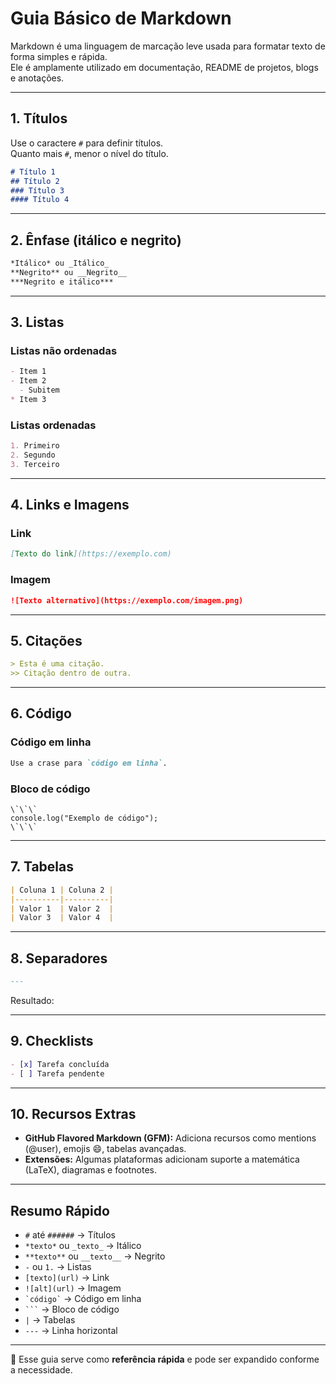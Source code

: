 # Guia Básico de Markdown

Markdown é uma linguagem de marcação leve usada para formatar texto de forma simples e rápida.  
Ele é amplamente utilizado em documentação, README de projetos, blogs e anotações.

---

## 1. Títulos

Use o caractere `#` para definir títulos.  
Quanto mais `#`, menor o nível do título.

```md
# Título 1
## Título 2
### Título 3
#### Título 4
```

---

## 2. Ênfase (itálico e negrito)

```md
*Itálico* ou _Itálico_
**Negrito** ou __Negrito__
***Negrito e itálico***
```

---

## 3. Listas

### Listas não ordenadas
```md
- Item 1
- Item 2
  - Subitem
* Item 3
```

### Listas ordenadas
```md
1. Primeiro
2. Segundo
3. Terceiro
```

---

## 4. Links e Imagens

### Link
```md
[Texto do link](https://exemplo.com)
```

### Imagem
```md
![Texto alternativo](https://exemplo.com/imagem.png)
```

---

## 5. Citações

```md
> Esta é uma citação.
>> Citação dentro de outra.
```

---

## 6. Código

### Código em linha
```md
Use a crase para `código em linha`.
```

### Bloco de código
```
\`\`\`
console.log("Exemplo de código");
\`\`\`
```

---

## 7. Tabelas

```md
| Coluna 1 | Coluna 2 |
|----------|----------|
| Valor 1  | Valor 2  |
| Valor 3  | Valor 4  |
```

---

## 8. Separadores

```md
---
```

Resultado:

---

## 9. Checklists

```md
- [x] Tarefa concluída
- [ ] Tarefa pendente
```

---

## 10. Recursos Extras

- **GitHub Flavored Markdown (GFM):** Adiciona recursos como mentions (@user), emojis :smile:, tabelas avançadas.
- **Extensões:** Algumas plataformas adicionam suporte a matemática (LaTeX), diagramas e footnotes.

---

## Resumo Rápido

- `#` até `######` → Títulos  
- `*texto*` ou `_texto_` → Itálico  
- `**texto**` ou `__texto__` → Negrito  
- `-` ou `1.` → Listas  
- `[texto](url)` → Link  
- `![alt](url)` → Imagem  
- `` `código` `` → Código em linha  
- ```` ``` ```` → Bloco de código  
- `|` → Tabelas  
- `---` → Linha horizontal  

---

📘 Esse guia serve como **referência rápida** e pode ser expandido conforme a necessidade.
